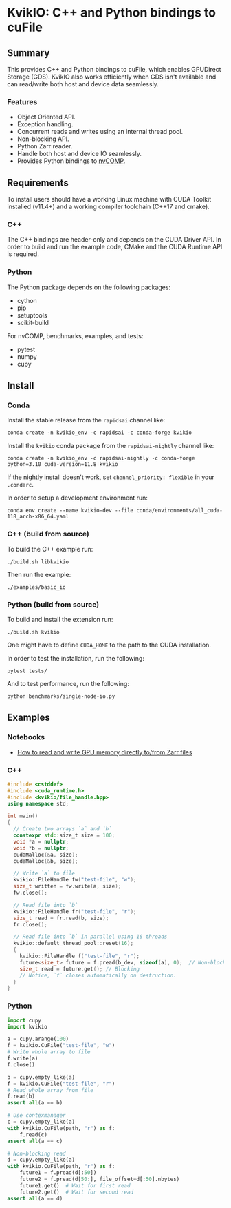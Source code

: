 # KvikIO: C++ and Python bindings to cuFile

## Summary

This provides C++ and Python bindings to cuFile, which enables GPUDirect Storage (GDS).
KvikIO also works efficiently when GDS isn't available and can read/write both host and
device data seamlessly.

### Features

* Object Oriented API.
* Exception handling.
* Concurrent reads and writes using an internal thread pool.
* Non-blocking API.
* Python Zarr reader.
* Handle both host and device IO seamlessly.
* Provides Python bindings to [nvCOMP](https://github.com/NVIDIA/nvcomp).

## Requirements

To install users should have a working Linux machine with CUDA Toolkit
installed (v11.4+) and a working compiler toolchain (C++17 and cmake).

### C++

The C++ bindings are header-only and depends on the CUDA Driver API.
In order to build and run the example code, CMake and the CUDA Runtime
API is required.

### Python

The Python package depends on the following packages:

* cython
* pip
* setuptools
* scikit-build

For nvCOMP, benchmarks, examples, and tests:

* pytest
* numpy
* cupy

## Install

### Conda

Install the stable release from the `rapidsai` channel like:

```
conda create -n kvikio_env -c rapidsai -c conda-forge kvikio
```

Install the `kvikio` conda package from the `rapidsai-nightly` channel like:

```
conda create -n kvikio_env -c rapidsai-nightly -c conda-forge python=3.10 cuda-version=11.8 kvikio
```

If the nightly install doesn't work, set `channel_priority: flexible` in your `.condarc`.

In order to setup a development environment run:
```
conda env create --name kvikio-dev --file conda/environments/all_cuda-118_arch-x86_64.yaml
```

### C++ (build from source)

To build the C++ example run:

```
./build.sh libkvikio
```

Then run the example:

```
./examples/basic_io
```

### Python (build from source)

To build and install the extension run:

```
./build.sh kvikio
```

One might have to define `CUDA_HOME` to the path to the CUDA installation.

In order to test the installation, run the following:

```
pytest tests/
```

And to test performance, run the following:

```
python benchmarks/single-node-io.py
```

## Examples


### Notebooks
 - [How to read and write GPU memory directly to/from Zarr files](notebooks/zarr.ipynb)


### C++

```c++
#include <cstddef>
#include <cuda_runtime.h>
#include <kvikio/file_handle.hpp>
using namespace std;

int main()
{
  // Create two arrays `a` and `b`
  constexpr std::size_t size = 100;
  void *a = nullptr;
  void *b = nullptr;
  cudaMalloc(&a, size);
  cudaMalloc(&b, size);

  // Write `a` to file
  kvikio::FileHandle fw("test-file", "w");
  size_t written = fw.write(a, size);
  fw.close();

  // Read file into `b`
  kvikio::FileHandle fr("test-file", "r");
  size_t read = fr.read(b, size);
  fr.close();

  // Read file into `b` in parallel using 16 threads
  kvikio::default_thread_pool::reset(16);
  {
    kvikio::FileHandle f("test-file", "r");
    future<size_t> future = f.pread(b_dev, sizeof(a), 0);  // Non-blocking
    size_t read = future.get(); // Blocking
    // Notice, `f` closes automatically on destruction.
  }
}
```

### Python

```python
import cupy
import kvikio

a = cupy.arange(100)
f = kvikio.CuFile("test-file", "w")
# Write whole array to file
f.write(a)
f.close()

b = cupy.empty_like(a)
f = kvikio.CuFile("test-file", "r")
# Read whole array from file
f.read(b)
assert all(a == b)

# Use contexmanager
c = cupy.empty_like(a)
with kvikio.CuFile(path, "r") as f:
    f.read(c)
assert all(a == c)

# Non-blocking read
d = cupy.empty_like(a)
with kvikio.CuFile(path, "r") as f:
    future1 = f.pread(d[:50])
    future2 = f.pread(d[50:], file_offset=d[:50].nbytes)
    future1.get()  # Wait for first read
    future2.get()  # Wait for second read
assert all(a == d)
```
